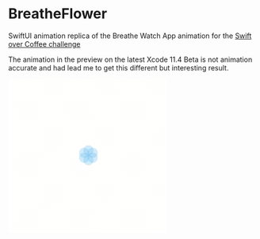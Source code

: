 # BreatheFlower

SwiftUI animation replica of the Breathe Watch App animation for the [Swift over Coffee challenge](https://twitter.com/swiftovercoffee/status/1234417974137802754)

The animation in the preview on the latest Xcode 11.4 Beta is not animation accurate and had lead me to get this different but interesting result.

![BreatheAnimation](./BreatheAnimation.gif)
